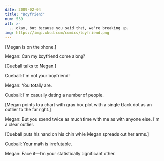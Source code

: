 ```yaml
---
date: 2009-02-04
title: "Boyfriend"
num: 539
alt: >-
  ...okay, but because you said that, we're breaking up.
img: https://imgs.xkcd.com/comics/boyfriend.png
---
```

[Megan is on the phone.]

Megan: Can my boyfriend come along?

[Cueball talks to Megan.]

Cueball: I'm not your boyfriend!

Megan: You totally are.

Cueball: I'm casually dating a number of people.

[Megan points to a chart with gray box plot with a single black dot as an outlier to the far right.]

Megan: But you spend twice as much time with me as with anyone else. I'm a clear outlier.

[Cueball puts his hand on his chin while Megan spreads out her arms.]

Cueball: Your math is irrefutable.

Megan: Face it—I'm your statistically significant other.